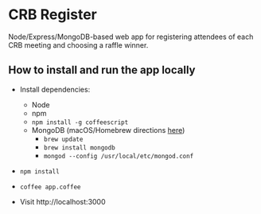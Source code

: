 # CRB Register

Node/Express/MongoDB-based web app for registering attendees of each CRB meeting and choosing a raffle winner.

## How to install and run the app locally

- Install dependencies:
  - Node
  - npm
  - `npm install -g coffeescript`
  - MongoDB (macOS/Homebrew directions [here](https://treehouse.github.io/installation-guides/mac/mongo-mac.html))
    - `brew update`
    - `brew install mongodb`
    - `mongod --config /usr/local/etc/mongod.conf`

- `npm install`
- `coffee app.coffee`
- Visit http://localhost:3000
